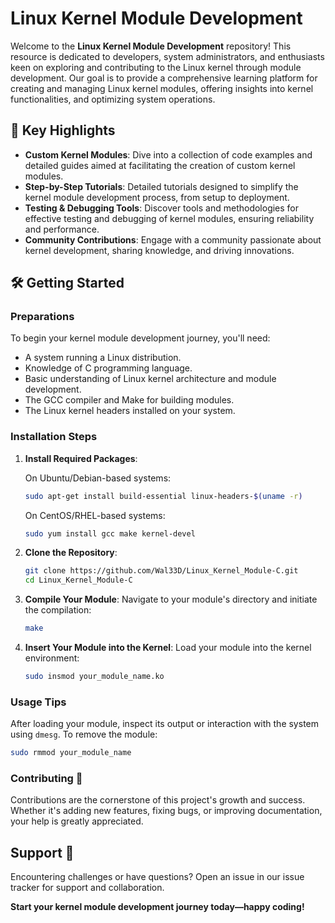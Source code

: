 # Linux Kernel Module Development

Welcome to the **Linux Kernel Module Development** repository! This resource is dedicated to developers, system administrators, and enthusiasts keen on exploring and contributing to the Linux kernel through module development. Our goal is to provide a comprehensive learning platform for creating and managing Linux kernel modules, offering insights into kernel functionalities, and optimizing system operations.

## 🚀 Key Highlights

- **Custom Kernel Modules**: Dive into a collection of code examples and detailed guides aimed at facilitating the creation of custom kernel modules.
- **Step-by-Step Tutorials**: Detailed tutorials designed to simplify the kernel module development process, from setup to deployment.
- **Testing & Debugging Tools**: Discover tools and methodologies for effective testing and debugging of kernel modules, ensuring reliability and performance.
- **Community Contributions**: Engage with a community passionate about kernel development, sharing knowledge, and driving innovations.

## 🛠 Getting Started

### Preparations

To begin your kernel module development journey, you'll need:
- A system running a Linux distribution.
- Knowledge of C programming language.
- Basic understanding of Linux kernel architecture and module development.
- The GCC compiler and Make for building modules.
- The Linux kernel headers installed on your system.

### Installation Steps

1. **Install Required Packages**:

   On Ubuntu/Debian-based systems:
   ```bash
   sudo apt-get install build-essential linux-headers-$(uname -r)
   ```

   On CentOS/RHEL-based systems:
   ```bash
   sudo yum install gcc make kernel-devel
   ```

2. **Clone the Repository**:
   ```bash
   git clone https://github.com/Wal33D/Linux_Kernel_Module-C.git
   cd Linux_Kernel_Module-C
   ```

3. **Compile Your Module**:
   Navigate to your module's directory and initiate the compilation:
   ```bash
   make
   ```

4. **Insert Your Module into the Kernel**:
   Load your module into the kernel environment:
   ```bash
   sudo insmod your_module_name.ko
   ```

### Usage Tips

After loading your module, inspect its output or interaction with the system using `dmesg`. To remove the module:
```bash
sudo rmmod your_module_name
```

### Contributing 🤝

Contributions are the cornerstone of this project's growth and success. Whether it's adding new features, fixing bugs, or improving documentation, your help is greatly appreciated.

## Support 🤗

Encountering challenges or have questions? Open an issue in our issue tracker for support and collaboration.

**Start your kernel module development journey today—happy coding!**

